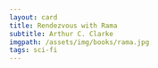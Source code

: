 ```yaml
---
layout: card
title: Rendezvous with Rama
subtitle: Arthur C. Clarke
imgpath: /assets/img/books/rama.jpg
tags: sci-fi
---
```

